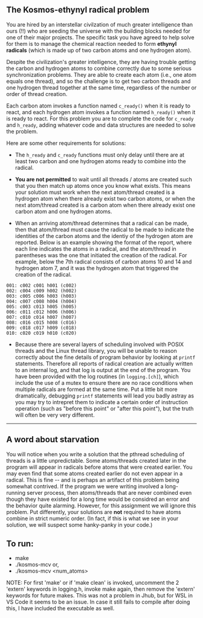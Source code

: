 ## The **Kosmos-ethynyl radical** problem

You are hired by an interstellar civilzation of much greater intelligence than
ours (!!) who are seeding the universe with the building blocks needed for
one of their major projects. The specific task you have agreed to help solve
for them is to manage the chemical reaction needed to form **ethynyl radicals**
(which is made up of two carbon atoms and one hydrogen atom).

Despite the civilization's greater intelligence, they are having trouble getting
the carbon and hydrogen atoms to combine correctly due to some serious synchronization
problems. They are able to create each atom (i.e., one atom equals one thread), and so 
the challenge is to get two carbon threads and one hydrogen thread together at the
same time, regardless of the number or order of thread creation.

Each carbon atom invokes a function named `c_ready()` when it is ready to react, and
each hydrogen atom invokes a function named `h_ready()` when it is ready to react.
For this problem you are to complete the code for `c_ready` and `h_ready`, adding 
whatever code and data structures are needed to solve the problem.

Here are some other requirements for solutions:

* The `h_ready` and `c_ready` functions must only delay until there are at least
  two carbon and one hydrogen atoms ready to combine into the radical.

* **You are not permitted** to wait until all threads / atoms are created such
  that you then match up atoms once you know what exists. This means your
  solution must work when the next atom/thread created is a hydrogen atom when
  there already exist two carbon atoms, or when the next atom/thread created is a
  carbon atom when there already exist one carbon atom and one hydrogen atoms.

* When an arriving atom/thread determines that a radical can be made, then that
  atom/thread must cause the radical to be made to indicate the identities of the
  carbon atoms and the identiy of the hydrogen atom are reported. Below is an
  example showing the format of the report, where each line indicates the atoms
  in a radical, and the atom/thread in parentheses was the one that initiated the
  creation of the radical. For example, below the 7th radical consists of carbon
  atoms 10 and 14 and hydrogen atom 7, and it was the hydrogen atom that triggered
  the creation of the radical.

```
001: c002 c001 h001 (c002)
002: c004 c009 h002 (h002)
003: c005 c006 h003 (h003)
004: c007 c008 h004 (h004)
005: c003 c013 h005 (h005)
006: c011 c012 h006 (h006)
007: c010 c014 h007 (h007)
008: c016 c015 h008 (c016)
009: c018 c017 h009 (c018)
010: c020 c019 h010 (c020)
```

* Because there are several layers of scheduling involved with POSIX threads
and the Linux thread library, you will be unable to reason correctly about the
fine details of program behavior by looking at `printf` statements. Therefore
all reports of radical creation are actually written to an internal log, and
that log is output at the end of the program. You have been provided with the
log routines (in `logging.[ch]`), which include the use of a mutex to ensure
there are no race conditions when multiple radicals are formed at the same
time. Put a little bit more dramatically, debugging `printf` statements will
lead you badly astray as you may try to intrepret them to indicate a certain
order of instruction operation (such as "before this point" or "after this
point"), but the truth will often be very very different.

---

## A word about starvation

You will notice when you write a solution that the pthread scheduling of
threads is a little unpredictable. Some atoms/threads created later in the
program will appear in radicals before atoms that were created earlier. You may
even find that some atoms created earlier do not even appear in a radical. This
is fine -- and is perhaps an artifact of this problem being somewhat contrived.
If the program we were writing involved a long-running server process, then
atoms/threads that are never combined even though they have existed for a long
time would be considred an error and the behavior quite alarming. However, for
this assignment we will ignore this problem. Put differently, your solutions are
**not** required to have atoms combine in strict numeric order. (In fact, if
this is what we see in your solution, we will suspect some hanky-panky in your
code.)

## To run:
- make
- ./kosmos-mcv <seed>  or,
- ./kosmos-mcv <seed> <num_atoms>

NOTE: For first 'make' or if 'make clean' is invoked, uncomment the 2 'extern' keywords in logging.h, invoke make again, then remove the 'extern' keywords for future makes. This was not a problem in Jhub, but for WSL in VS Code it seems to be an issue. In case it still fails to compile after doing this, I have included the executable as well.

